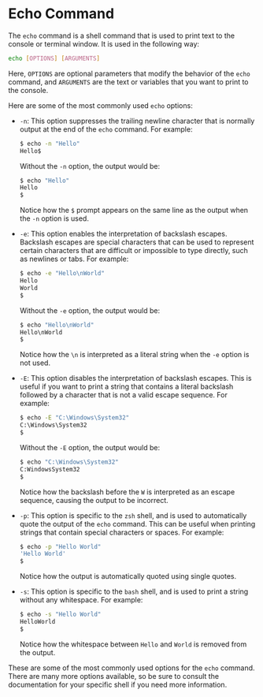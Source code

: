 # Echo Command

The `echo` command is a shell command that is used to print text to the console or terminal window. It is used in the following way:

```sh
echo [OPTIONS] [ARGUMENTS]
```

Here, `OPTIONS` are optional parameters that modify the behavior of the `echo` command, and `ARGUMENTS` are the text or variables that you want to print to the console.

Here are some of the most commonly used `echo` options:

- `-n`: This option suppresses the trailing newline character that is normally output at the end of the `echo` command. For example:

  ```sh
  $ echo -n "Hello"
  Hello$
  ```

  Without the `-n` option, the output would be:

  ```sh
  $ echo "Hello"
  Hello
  $
  ```

  Notice how the `$` prompt appears on the same line as the output when the `-n` option is used.

- `-e`: This option enables the interpretation of backslash escapes. Backslash escapes are special characters that can be used to represent certain characters that are difficult or impossible to type directly, such as newlines or tabs. For example:

  ```sh
  $ echo -e "Hello\nWorld"
  Hello
  World
  $
  ```

  Without the `-e` option, the output would be:

  ```sh
  $ echo "Hello\nWorld"
  Hello\nWorld
  $
  ```

  Notice how the `\n` is interpreted as a literal string when the `-e` option is not used.

- `-E`: This option disables the interpretation of backslash escapes. This is useful if you want to print a string that contains a literal backslash followed by a character that is not a valid escape sequence. For example:

  ```sh
  $ echo -E "C:\Windows\System32"
  C:\Windows\System32
  $
  ```

  Without the `-E` option, the output would be:

  ```sh
  $ echo "C:\Windows\System32"
  C:WindowsSystem32
  $
  ```

  Notice how the backslash before the `W` is interpreted as an escape sequence, causing the output to be incorrect.

- `-p`: This option is specific to the `zsh` shell, and is used to automatically quote the output of the `echo` command. This can be useful when printing strings that contain special characters or spaces. For example:

  ```sh
  $ echo -p "Hello World"
  'Hello World'
  $
  ```

  Notice how the output is automatically quoted using single quotes.

- `-s`: This option is specific to the `bash` shell, and is used to print a string without any whitespace. For example:

  ```sh
  $ echo -s "Hello World"
  HelloWorld
  $
  ```

  Notice how the whitespace between `Hello` and `World` is removed from the output.

These are some of the most commonly used options for the `echo` command. There are many more options available, so be sure to consult the documentation for your specific shell if you need more information.
